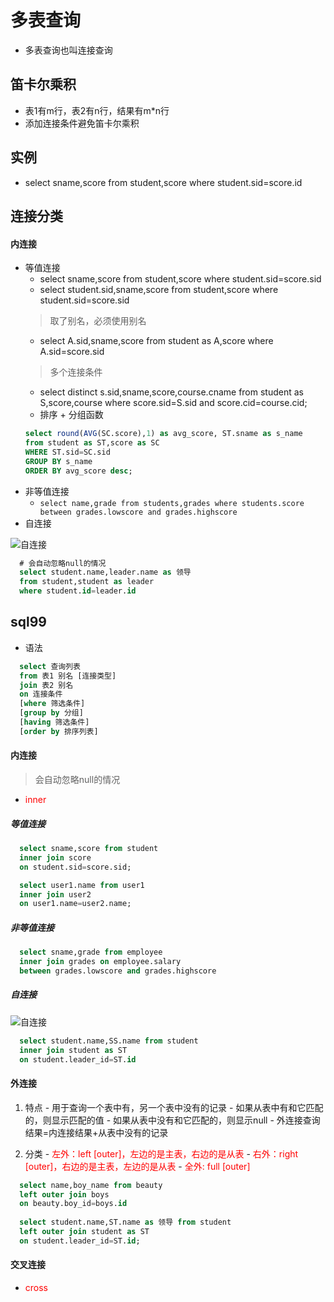 # 多表查询
  - 多表查询也叫连接查询

## 笛卡尔乘积
  - 表1有m行，表2有n行，结果有m*n行
  - 添加连接条件避免笛卡尔乘积

## 实例
  - select sname,score from student,score where student.sid=score.id

## 连接分类
#### 内连接
  - 等值连接
    - select sname,score from student,score where student.sid=score.sid
    - select student.sid,sname,score from student,score where student.sid=score.sid
    > 取了别名，必须使用别名
    - select A.sid,sname,score from student as A,score where A.sid=score.sid
    > 多个连接条件
    - select distinct s.sid,sname,score,course.cname from student as S,score,course where score.sid=S.sid and score.cid=course.cid;
    - 排序 + 分组函数
    ```sql
    select round(AVG(SC.score),1) as avg_score, ST.sname as s_name
    from student as ST,score as SC
    WHERE ST.sid=SC.sid
    GROUP BY s_name
    ORDER BY avg_score desc;  
    ```
  - 非等值连接
    - `select name,grade from students,grades where students.score between grades.lowscore and grades.highscore`
  - 自连接  

  ![自连接](/img/sql-zilianjie.png)
  
  ```sql
    # 会自动忽略null的情况
    select student.name,leader.name as 领导 
    from student,student as leader 
    where student.id=leader.id
  ```

## sql99
  - 语法
  ```sql
    select 查询列表
    from 表1 别名 [连接类型]
    join 表2 别名
    on 连接条件
    [where 筛选条件]
    [group by 分组]
    [having 筛选条件]
    [order by 排序列表]
  ```
#### 内连接
  >会自动忽略null的情况
  - <font color="red">inner</font>
##### 等值连接
```sql
  select sname,score from student 
  inner join score
  on student.sid=score.sid;

  select user1.name from user1
  inner join user2
  on user1.name=user2.name;

```
##### 非等值连接
```sql
  select sname,grade from employee
  inner join grades on employee.salary 
  between grades.lowscore and grades.highscore
```
##### 自连接
  ![自连接](/img/sql-zilianjie.png)

```sql
  select student.name,SS.name from student
  inner join student as ST
  on student.leader_id=ST.id
```
#### 外连接
  1. 特点
    - 用于查询一个表中有，另一个表中没有的记录
    - 如果从表中有和它匹配的，则显示匹配的值
    - 如果从表中没有和它匹配的，则显示null
    - 外连接查询结果=内连接结果+从表中没有的记录

  2. 分类
    - <font color="red">左外：left [outer]，左边的是主表，右边的是从表</font>
    - <font color="red">右外：right [outer]，右边的是主表，左边的是从表</font>
    - <font color="red">全外: full [outer]</font>
```sql
  select name,boy_name from beauty 
  left outer join boys 
  on beauty.boy_id=boys.id
  
  select student.name,ST.name as 领导 from student 
  left outer join student as ST 
  on student.leader_id=ST.id;
```
#### 交叉连接
  - <font color="red">cross</font>